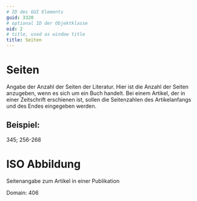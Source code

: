 ```yaml
---
# ID des GUI Elements
guid: 3320
# optional ID der Objektklasse
oid: 2
# title, used as window title
title: Seiten
---
```


# Seiten

Angabe der Anzahl der Seiten der Literatur. Hier ist die Anzahl der Seiten anzugeben, wenn es sich um ein Buch handelt. Bei einem Artikel, der in einer Zeitschrift erschienen ist, sollen die Seitenzahlen des Artikelanfangs und des Endes eingegeben werden.

## Beispiel:

345; 256-268

# ISO Abbildung

Seitenangabe zum Artikel in einer Publikation

Domain: 406
